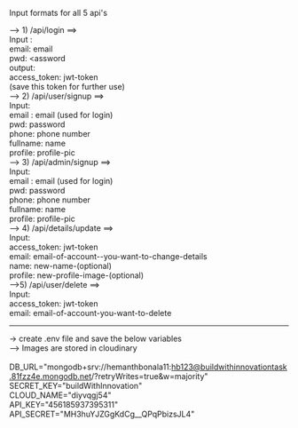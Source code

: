 Input formats for all 5 api's

--> 1) /api/login ==><br/>
  Input : <br/>
        email: email <br/>
        pwd: <assword <br/>
   output: <br/>
        access_token: jwt-token <br/>
        (save this token for further use) <br/>
--> 2) /api/user/signup ==><br/>
   Input: <br/>
      email : email (used for login)<br/>
      pwd: password <br/>
      phone: phone number <br/>
      fullname: name <br/>
      profile: profile-pic <br/>
--> 3) /api/admin/signup  ==><br/>
    Input:<br/>
      email : email (used for login)<br/>
      pwd: password <br/>
      phone: phone number<br/>
      fullname: name <br/>
      profile: profile-pic <br/>
--> 4) /api/details/update ==><br/>
     Input:<br/>
       access_token: jwt-token <br/>
       email: email-of-account--you-want-to-change-details <br/>
       name: new-name-(optional) <br/>
       profile: new-profile-image-(optional) <br/>
-->5) /api/user/delete ==><br/>
     Input:<br/>
       access_token: jwt-token<br/>
       email: email-of-account-you-want-to-delete <br/>

-----------------------------------------------------------------------------
-> create .env file and save the below variables <br/>
--> Images are stored in cloudinary <br/>
<br/>
DB_URL="mongodb+srv://hemanthbonala11:hb123@buildwithinnovationtask.81fzz4e.mongodb.net/?retryWrites=true&w=majority"<br/>
SECRET_KEY="buildWithInnovation"<br/>
CLOUD_NAME="diyvqgj54"<br/>
API_KEY="456185937395311"<br/>
API_SECRET="MH3huYJZGgKdCg__QPqPbizsJL4"